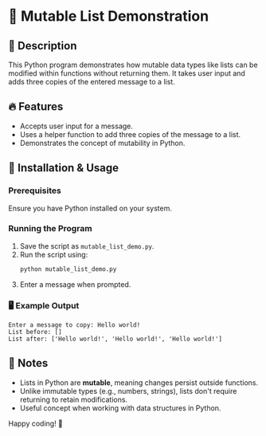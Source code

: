 # 🔄 Mutable List Demonstration

## 📌 Description
This Python program demonstrates how mutable data types like lists can be modified within functions without returning them. It takes user input and adds three copies of the entered message to a list.

## 🔥 Features
- Accepts user input for a message.
- Uses a helper function to add three copies of the message to a list.
- Demonstrates the concept of mutability in Python.

## 🚀 Installation & Usage

### Prerequisites
Ensure you have Python installed on your system.

### Running the Program
1. Save the script as `mutable_list_demo.py`.
2. Run the script using:
   ```sh
   python mutable_list_demo.py
   ```
3. Enter a message when prompted.

### 🖥️ Example Output
```
Enter a message to copy: Hello world!
List before: []
List after: ['Hello world!', 'Hello world!', 'Hello world!']
```

## 📖 Notes
- Lists in Python are **mutable**, meaning changes persist outside functions.
- Unlike immutable types (e.g., numbers, strings), lists don't require returning to retain modifications.
- Useful concept when working with data structures in Python.

Happy coding! 🚀


